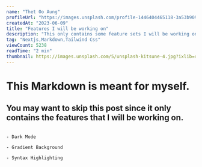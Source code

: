 ```yaml
---
name: "Thet Oo Aung"
profileUrl: "https://images.unsplash.com/profile-1446404465118-3a53b909cc82?ixlib=rb-0.3.5&q=80&fm=jpg&crop=faces&cs=tinysrgb&fit=crop&h=128&w=128&s=27a346c2362207494baa7b76f5d606e5"
createdAt: "2023-06-09"
title: "Features I will be working on"
description: "This only contains some feature sets I will be working on."
tag: "Nextjs,Markdown,Tailwind Css"
viewCount: 5238
readTime: "2 min"
thumbnail: https://images.unsplash.com/5/unsplash-kitsune-4.jpg?ixlib=rb-0.3.5&ixid=eyJhcHBfaWQiOjEyMDd9&s=bc01c83c3da0425e9baa6c7a9204af81
---
```


# This Markdown is meant for myself.

## You may want to skip this post since it only contains the features that I will be working on.

```

- Dark Mode

- Gradient Background

- Syntax Highlighting

```
